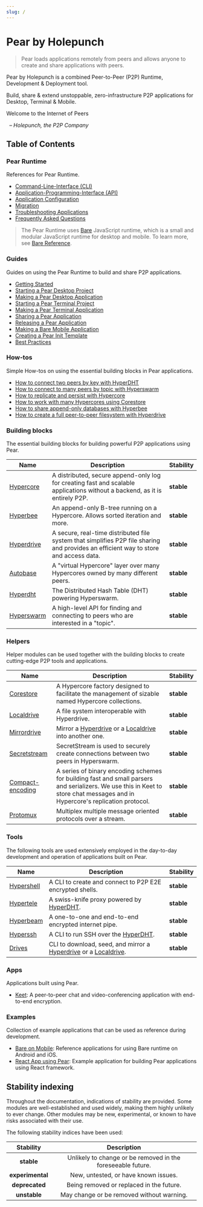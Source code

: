 ```yaml
---
slug: /
---
```

# Pear by Holepunch

> Pear loads applications remotely from peers and allows anyone to create and share applications with peers.

Pear by Holepunch is a combined Peer-to-Peer (P2P) Runtime, Development & Deployment tool.

Build, share & extend unstoppable, zero-infrastructure P2P applications for Desktop, Terminal & Mobile.

Welcome to the Internet of Peers

&nbsp; _– Holepunch, the P2P Company_

## Table of Contents

### Pear Runtime

References for Pear Runtime.

* [Command-Line-Interface (CLI)](./reference/pear/cli.md)
* [Application-Programming-Interface (API)](./reference/pear/api.md)
* [Application Configuration](./reference/pear/configuration.md)
* [Migration](./reference/pear/migration.md)
* [Troubleshooting Applications](./reference/pear/troubleshooting.md)
* [Frequently Asked Questions](./reference/pear/faq.md)

> The Pear Runtime uses [Bare](https://github.com/holepunchto/bare) JavaScript runtime, which is a small and modular JavaScript runtime for desktop and mobile. To learn more, see [Bare Reference](./reference/bare/overview.md).

### Guides

Guides on using the Pear Runtime to build and share P2P applications.

* [Getting Started](./guide/getting-started.md)
* [Starting a Pear Desktop Project](./guide/starting-a-pear-desktop-project.md)
* [Making a Pear Desktop Application](./guide/making-a-pear-desktop-app.md)
* [Starting a Pear Terminal Project](./guide/starting-a-pear-terminal-project.md)
* [Making a Pear Terminal Application](./guide/making-a-pear-terminal-app.md)
* [Sharing a Pear Application](./guide/sharing-a-pear-app.md)
* [Releasing a Pear Application](./guide/releasing-a-pear-app.md)
* [Making a Bare Mobile Application](./guide/making-a-bare-mobile-app.md)
* [Creating a Pear Init Template](./guide/creating-a-pear-init-template.md)
* [Best Practices](./guide/best-practices.md)


### How-tos

Simple How-tos on using the essential building blocks in Pear applications.

* [How to connect two peers by key with HyperDHT](./how-to/connect-two-peers-by-key-with-hyperdht.md)
* [How to connect to many peers by topic with Hyperswarm](./how-to/connect-to-many-peers-by-topic-with-hyperswarm.md)
* [How to replicate and persist with Hypercore](./how-to/replicate-and-persist-with-hypercore.md)
* [How to work with many Hypercores using Corestore](./how-to/work-with-many-hypercores-using-corestore.md)
* [How to share append-only databases with Hyperbee](./how-to/share-append-only-databases-with-hyperbee.md)
* [How to create a full peer-to-peer filesystem with Hyperdrive](./how-to/create-a-full-peer-to-peer-filesystem-with-hyperdrive.md)

### Building blocks

The essential building blocks for building powerful P2P applications using Pear.

| Name                                           | Description                                                                                                                          | Stability                                                 |
| ---------------------------------------------- | ------------------------------------------------------------------------------------------------------------------------------------ | --------------------------------------------------------- |
| [Hypercore](./building-blocks/hypercore.md)    | A distributed, secure append-only log for creating fast and scalable applications without a backend, as it is entirely P2P.          | **stable** |
| [Hyperbee](./building-blocks/hyperbee.md)      | An append-only B-tree running on a Hypercore. Allows sorted iteration and more.                                                      | **stable** |
| [Hyperdrive](./building-blocks/hyperdrive.md)  | A secure, real-time distributed file system that simplifies P2P file sharing and provides an efficient way to store and access data. | **stable** |
| [Autobase](./building-blocks/autobase.md)      | A "virtual Hypercore" layer over many Hypercores owned by many different peers.                                                      | **stable** |
| [Hyperdht](./building-blocks/hyperdht.md)      | The Distributed Hash Table (DHT) powering Hyperswarm.                                                                                | **stable** |
| [Hyperswarm](./building-blocks/hyperswarm.md)  | A high-level API for finding and connecting to peers who are interested in a "topic".                                                | **stable** |

### Helpers

Helper modules can be used together with the building blocks to create cutting-edge P2P tools and applications.

| Name                                             | Description                                                                                                                                                                 | Stability                                                 |
|--------------------------------------------------|-----------------------------------------------------------------------------------------------------------------------------------------------------------------------------|-----------------------------------------------------------|
| [Corestore](./helpers/corestore.md)              | A Hypercore factory designed to facilitate the management of sizable named Hypercore collections.                                                                           | **stable** |
| [Localdrive](./helpers/localdrive.md)            | A file system interoperable with Hyperdrive.                                                                                                                                | **stable** |
| [Mirrordrive](./helpers/mirrordrive.md)          | Mirror a [Hyperdrive](./building-blocks/hyperdrive.md) or a [Localdrive](./helpers/localdrive.md) into another one.                                                         | **stable** |
| [Secretstream](./helpers/secretstream.md)        | SecretStream is used to securely create connections between two peers in Hyperswarm.                                                                                        | **stable** |
| [Compact-encoding](./helpers/compact-encoding.md)| A series of binary encoding schemes for building fast and small parsers and serializers. We use this in Keet to store chat messages and in Hypercore's replication protocol.| **stable** |
| [Protomux](./helpers/protomux.md)                | Multiplex multiple message oriented protocols over a stream.                                                                                                                | **stable** |

### Tools

The following tools are used extensively employed in the day-to-day development and operation of applications built on Pear.

| Name                               | Description                                                                                                                   | Stability                                                 |
|------------------------------------|-------------------------------------------------------------------------------------------------------------------------------|-----------------------------------------------------------|
| [Hypershell](./tools/hypershell.md)| A CLI to create and connect to P2P E2E encrypted shells.                                                                      | **stable** |
| [Hypertele](./tools/hypertele.md)  | A swiss-knife proxy powered by [HyperDHT](./building-blocks/hyperdht.md).                                                     | **stable** |
| [Hyperbeam](./tools/hyperbeam.md)  | A one-to-one and end-to-end encrypted internet pipe.                                                                          | **stable** |
| [Hyperssh](./tools/hyperssh.md)    | A CLI to run SSH over the [HyperDHT](./building-blocks/hyperdht.md).                                                          | **stable** |
| [Drives](./tools/drives.md)        | CLI to download, seed, and mirror a [Hyperdrive](./building-blocks/hyperdrive.md) or a [Localdrive](./helpers/localdrive.md). | **stable** |

### Apps

Applications built using Pear. 

- [Keet](./apps/keet.md): A peer-to-peer chat and video-conferencing application with end-to-end encryption.

### Examples

Collection of example applications that can be used as reference during development.
- [Bare on Mobile](./examples/bare-on-mobile.md): Reference applications for using Bare runtime on Android and iOS.
- [React App using Pear](./examples/react-app-using-pear.md): Example application for building Pear applications using React framework.

## Stability indexing

Throughout the documentation, indications of stability are provided. Some modules are well-established and used widely, making them highly unlikely to ever change. Other modules may be new, experimental, or known to have risks associated with their use.

The following stability indices have been used:

|                           Stability                          |                         Description                         |
| :----------------------------------------------------------: | :---------------------------------------------------------: |
|    **stable**   | Unlikely to change or be removed in the foreseeable future. |
| **experimental** |             New, untested, or have known issues.            |
| **deprecated** |           Being removed or replaced in the future.          |
|    **unstable**   |          May change or be removed without warning.          |
